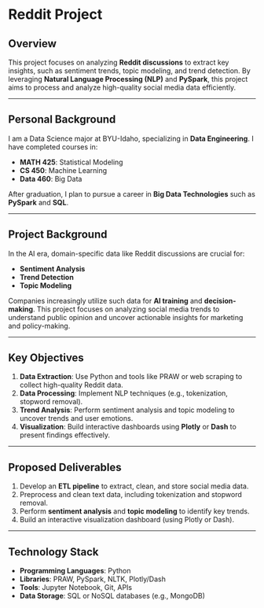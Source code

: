 # Reddit Project

## **Overview**
This project focuses on analyzing **Reddit discussions** to extract key insights, such as sentiment trends, topic modeling, and trend detection. By leveraging **Natural Language Processing (NLP)** and **PySpark**, this project aims to process and analyze high-quality social media data efficiently.

---

## **Personal Background**
I am a Data Science major at BYU-Idaho, specializing in **Data Engineering**. I have completed courses in:
- **MATH 425**: Statistical Modeling
- **CS 450**: Machine Learning
- **Data 460**: Big Data

After graduation, I plan to pursue a career in **Big Data Technologies** such as **PySpark** and **SQL**.

---

## **Project Background**
In the AI era, domain-specific data like Reddit discussions are crucial for:
- **Sentiment Analysis**
- **Trend Detection**
- **Topic Modeling**

Companies increasingly utilize such data for **AI training** and **decision-making**. This project focuses on analyzing social media trends to understand public opinion and uncover actionable insights for marketing and policy-making.

---

## **Key Objectives**
1. **Data Extraction**: Use Python and tools like PRAW or web scraping to collect high-quality Reddit data.
2. **Data Processing**: Implement NLP techniques (e.g., tokenization, stopword removal).
3. **Trend Analysis**: Perform sentiment analysis and topic modeling to uncover trends and user emotions.
4. **Visualization**: Build interactive dashboards using **Plotly** or **Dash** to present findings effectively.

---

## **Proposed Deliverables**
1. Develop an **ETL pipeline** to extract, clean, and store social media data.
2. Preprocess and clean text data, including tokenization and stopword removal.
3. Perform **sentiment analysis** and **topic modeling** to identify key trends.
4. Build an interactive visualization dashboard (using Plotly or Dash).

---

## **Technology Stack**
- **Programming Languages**: Python
- **Libraries**: PRAW, PySpark, NLTK, Plotly/Dash
- **Tools**: Jupyter Notebook, Git, APIs
- **Data Storage**: SQL or NoSQL databases (e.g., MongoDB)

